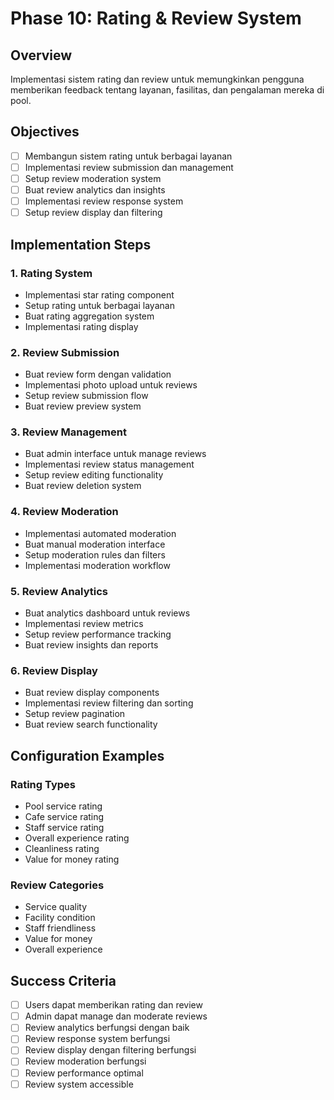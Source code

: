 # Phase 10: Rating & Review System

## Overview

Implementasi sistem rating dan review untuk memungkinkan pengguna memberikan feedback tentang layanan, fasilitas, dan pengalaman mereka di pool.

## Objectives

- [ ] Membangun sistem rating untuk berbagai layanan
- [ ] Implementasi review submission dan management
- [ ] Setup review moderation system
- [ ] Buat review analytics dan insights
- [ ] Implementasi review response system
- [ ] Setup review display dan filtering

## Implementation Steps

### 1. Rating System

- Implementasi star rating component
- Setup rating untuk berbagai layanan
- Buat rating aggregation system
- Implementasi rating display

### 2. Review Submission

- Buat review form dengan validation
- Implementasi photo upload untuk reviews
- Setup review submission flow
- Buat review preview system

### 3. Review Management

- Buat admin interface untuk manage reviews
- Implementasi review status management
- Setup review editing functionality
- Buat review deletion system

### 4. Review Moderation

- Implementasi automated moderation
- Buat manual moderation interface
- Setup moderation rules dan filters
- Implementasi moderation workflow

### 5. Review Analytics

- Buat analytics dashboard untuk reviews
- Implementasi review metrics
- Setup review performance tracking
- Buat review insights dan reports

### 6. Review Display

- Buat review display components
- Implementasi review filtering dan sorting
- Setup review pagination
- Buat review search functionality

## Configuration Examples

### Rating Types

- Pool service rating
- Cafe service rating
- Staff service rating
- Overall experience rating
- Cleanliness rating
- Value for money rating

### Review Categories

- Service quality
- Facility condition
- Staff friendliness
- Value for money
- Overall experience

## Success Criteria

- [ ] Users dapat memberikan rating dan review
- [ ] Admin dapat manage dan moderate reviews
- [ ] Review analytics berfungsi dengan baik
- [ ] Review response system berfungsi
- [ ] Review display dengan filtering berfungsi
- [ ] Review moderation berfungsi
- [ ] Review performance optimal
- [ ] Review system accessible
